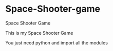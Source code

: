 # Space-Shooter-game
Space Shooter Game

This is my Space Shooter Game

You just need python and import all the modules
